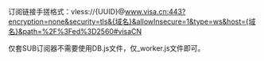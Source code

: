 订阅链接手搓格式：vless://{UUID}@www.visa.cn:443?encryption=none&security=tls&{域名}&allowInsecure=1&type=ws&host={域名}&path=%2F%3Fed%3D2560#visaCN

仅套SUB订阅器不需要使用DB.js文件，仅_worker.js文件即可。
